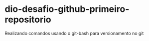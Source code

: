 # dio-desafio-github-primeiro-repositorio
Realizando comandos usando o git-bash para versionamento no git
